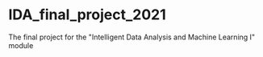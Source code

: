 # IDA_final_project_2021
The final project for the "Intelligent Data Analysis and Machine Learning I" module
